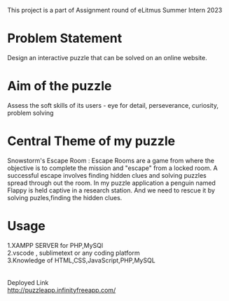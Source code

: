 This project is a part of Assignment round of eLitmus Summer Intern 2023
# Problem Statement
Design an interactive puzzle that can be solved on an online website.
# Aim of the puzzle
Assess the soft skills of its users - eye for detail, perseverance, curiosity, problem solving
# Central Theme of my puzzle
Snowstorm's Escape Room :
Escape Rooms are a game from where the objective is to complete the mission and "escape" from a locked room. A successful escape involves finding hidden clues and solving puzzles spread through out the room.
In my puzzle application a penguin named Flappy is held captive in a research station. And we need to rescue it by solving puzles,finding the hidden clues.
# Usage
1.XAMPP SERVER for PHP,MySQl<br/>
2.vscode , sublimetext or any coding platform<br/>
3.Knowledge of HTML,CSS,JavaScript,PHP,MySQL<br/><br/><br/>
Deployed Link <br/>
<a href="http://puzzleapp.infinityfreeapp.com/">http://puzzleapp.infinityfreeapp.com/
